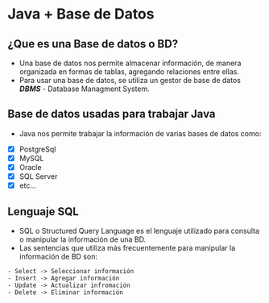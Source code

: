 # Java + Base de Datos

## ¿Que es una Base de datos o BD?
- Una base de datos nos permite almacenar información, de manera organizada
en formas de tablas, agregando relaciones entre ellas.
- Para usar una base de datos, se utiliza un gestor de base de datos ***DBMS*** - 
Database Managment System.

## Base de datos usadas para trabajar Java
- Java nos permite trabajar la información de varias bases de datos como:
- [x] PostgreSql
- [x] MySQL
- [x] Oracle
- [x] SQL Server
- [x] etc...

## Lenguaje SQL
- SQL o Structured Query Language es el lenguaje utilizado para consulta o manipular
la información de una BD.
- Las sentencias que utiliza más frecuentemente para manipular la información de
BD son:
```roomsql
- Select -> Seleccionar información
- Insert -> Agregar información
- Update -> Actualizar infromación
- Delete -> Eliminar información
```

## 



